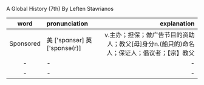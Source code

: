 A Global History (7th) By Leften Stavrianos


|word|pronunciation|explanation|
|:---------------:|:---------------|---------------:|
|Sponsored|美 ['spɑnsər] 英 ['spɒnsə(r)]|v.主办；担保；做广告节目的资助人；教父[母]身分n.(船只的)命名人；保证人；倡议者；【宗】教父|
|-|-|-|
|-|-|-|

